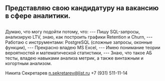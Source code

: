 ## <h2>Представляю свою кандидатуру на вакансию в сфере аналитики.<h2>

Думаю, что могу подойти потому, что:
--- Пишу SQL-запросы, анализирую LTV, знаю, как построить графики Retention и Churn,
--- Работаю с инструментами: PostgreSQL (сложные запросы, оконные функции),
--- Прекрасно владею MS Excel,
--- Имею понимание теории вероятностей и математической статистики,
--- Знаю, что такое АБ тесты, владею навыками анализа метрик, а также винтажным и когортным анализом.

Никита Секретарев
n.sekretarev@list.ru
+7 (931) 511-11-14
